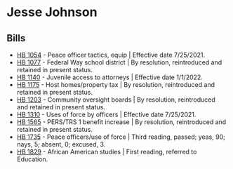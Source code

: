 # Jesse Johnson
## Bills
* [HB 1054](/bill/2021-22/hb/1054/) - Peace officer tactics, equip | Effective date 7/25/2021.
* [HB 1077](/bill/2021-22/hb/1077/) - Federal Way school district | By resolution, reintroduced and retained in present status.
* [HB 1140](/bill/2021-22/hb/1140/) - Juvenile access to attorneys | Effective date 1/1/2022.
* [HB 1175](/bill/2021-22/hb/1175/) - Host homes/property tax | By resolution, reintroduced and retained in present status.
* [HB 1203](/bill/2021-22/hb/1203/) - Community oversight boards | By resolution, reintroduced and retained in present status.
* [HB 1310](/bill/2021-22/hb/1310/) - Uses of force by officers | Effective date 7/25/2021.
* [HB 1565](/bill/2021-22/hb/1565/) - PERS/TRS 1 benefit increase | By resolution, reintroduced and retained in present status.
* [HB 1735](/bill/2021-22/hb/1735/) - Peace officers/use of force | Third reading, passed; yeas, 90; nays, 5; absent, 0; excused, 3.
* [HB 1829](/bill/2021-22/hb/1829/) - African American studies | First reading, referred to Education.
